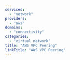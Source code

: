 ```yaml
---
services:
  - "network"
providers:
  - "aws"
domains:
  - "connectivity" 
categories: 
  - "virtual network"
title: "AWS VPC Peering"
linkTitle: "AWS VPC Peering"
---
```

